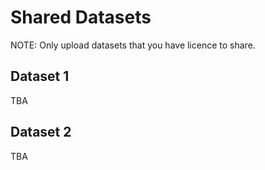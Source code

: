 # Shared Datasets

NOTE: Only upload datasets that you have licence to share.

## Dataset 1

TBA

## Dataset 2

TBA
